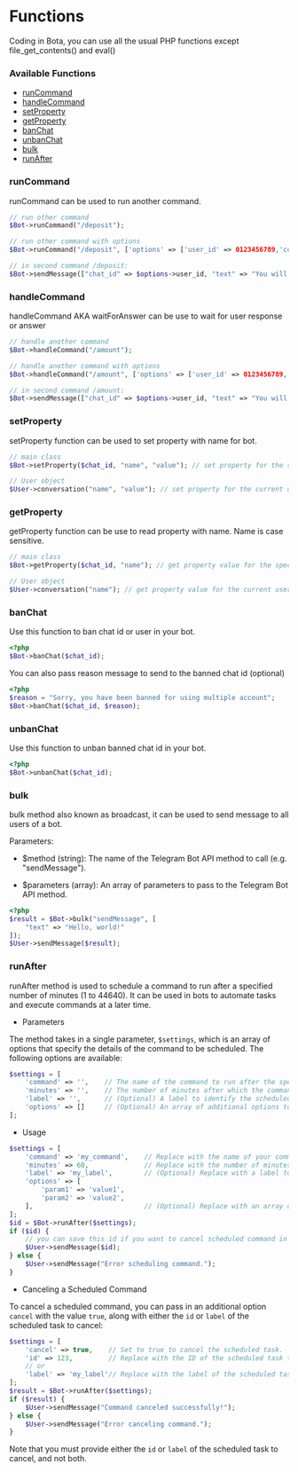 # Functions

Coding in Bota, you can use all the usual PHP functions except file_get_contents() and eval()

### Available Functions
   * [runCommand](#runcommand)
   * [handleCommand](#handlecommand)
   * [setProperty](#setproperty)
   * [getProperty](#getproperty)
   * [banChat](#banchat)
   * [unbanChat](#unbanchat)
   * [bulk](#bulk)
   * [runAfter](#runafter)


### runCommand
runCommand can be used to run another command.  

```php
// run other command
$Bot->runCommand("/deposit");

// run other command with options
$Bot->runCommand("/deposit", ['options' => ['user_id' => 0123456789,'currency' => 'TRX']]);

// in second command /deposit:
$Bot->sendMessage(["chat_id" => $options->user_id, "text" => "You will deposit: " . $options->currency]);
```

### handleCommand
handleCommand AKA waitForAnswer can be use to wait for user response or answer 

```php
// handle another command
$Bot->handleCommand("/amount");

// handle another command with options
$Bot->handleCommand("/amount", ['options' => ['user_id' => 0123456789,'currency' => 'TRX']]);

// in second command /amount:
$Bot->sendMessage(["chat_id" => $options->user_id, "text" => "You will deposit: " . $options->currency]);
```

### setProperty
setProperty function can be used to set property with name for bot.

```php
// main class
$Bot->setProperty($chat_id, "name", "value"); // set property for the specific user

// User object
$User->conversation("name", "value"); // set property for the current user
```


### getProperty
getProperty function can be use to read property with name. Name is case sensitive.
```php
// main class
$Bot->getProperty($chat_id, "name"); // get property value for the specific user

// User object
$User->conversation("name"); // get property value for the current user
```


### banChat
Use this function to ban chat id or user in your bot.
```php
<?php
$Bot->banChat($chat_id);
```
You can also pass reason message to send to the banned chat id (optional)
```php
<?php
$reason = "Sorry, you have been banned for using multiple account";
$Bot->banChat($chat_id, $reason);
```


### unbanChat
Use this function to unban banned chat id in your bot.
```php
<?php
$Bot->unbanChat($chat_id);
```

### bulk
bulk method also known as broadcast, it can be used to send message to all users of a bot.

Parameters:

- $method (string): The name of the Telegram Bot API method to call (e.g. "sendMessage").

- $parameters (array): An array of parameters to pass to the Telegram Bot API method.

```php
<?php
$result = $Bot->bulk("sendMessage", [
    "text" => "Hello, world!"
]);
$User->sendMessage($result);
```


### runAfter
runAfter method is used to schedule a command to run after a specified number of minutes (1 to 44640). It can be used in bots to automate tasks and execute commands at a later time.

- Parameters

The method takes in a single parameter, `$settings`, which is an array of options that specify the details of the command to be scheduled. The following options are available:

```php
$settings = [
    'command' => '',    // The name of the command to run after the specified number of minutes.
    'minutes' => '',    // The number of minutes after which the command should be run.
    'label' => '',      // (Optional) A label to identify the scheduled task.
    'options' => []     // (Optional) An array of additional options to pass to the command.
];
```

- Usage

```php
$settings = [
    'command' => 'my_command',    // Replace with the name of your command.
    'minutes' => 60,              // Replace with the number of minutes after which the command should run.
    'label' => 'my_label',        // (Optional) Replace with a label to identify the scheduled task.
    'options' => [
        'param1' => 'value1',
        'param2' => 'value2',
    ],                            // (Optional) Replace with an array of additional options to pass to the command.
];
$id = $Bot->runAfter($settings);
if ($id) {
    // you can save this id if you want to cancel scheduled command in future.
    $User->sendMessage($id);
} else {
    $User->sendMessage("Error scheduling command.");
}
```

- Canceling a Scheduled Command

To cancel a scheduled command, you can pass in an additional option `cancel` with the value `true`, along with either the `id` or `label` of the scheduled task to cancel:

```php
$settings = [
    'cancel' => true,    // Set to true to cancel the scheduled task.
    'id' => 123,         // Replace with the ID of the scheduled task to cancel.
    // or
    'label' => 'my_label'// Replace with the label of the scheduled task to cancel.
];
$result = $Bot->runAfter($settings);
if ($result) {
    $User->sendMessage("Command canceled successfully!");
} else {
    $User->sendMessage("Error canceling command.");
}
```
Note that you must provide either the `id` or `label` of the scheduled task to cancel, and not both.
